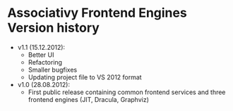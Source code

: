 # Associativy Frontend Engines Version history



- v1.1 (15.12.2012):
	- Better UI
	- Refactoring
	- Smaller bugfixes
	- Updating project file to VS 2012 format
- v1.0 (28.08.2012):
	- First public release containing common frontend services and three frontend engines (JIT, Dracula, Graphviz)